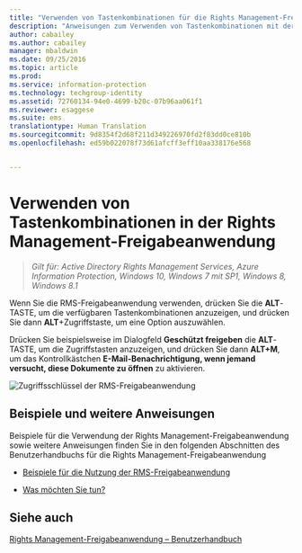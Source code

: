 ```yaml
---
title: "Verwenden von Tastenkombinationen für die Rights Management-Freigabeanwendung | Azure Information Protection"
description: "Anweisungen zum Verwenden von Tastenkombinationen mit der RMS-Freigabeanwendung für Windows."
author: cabailey
ms.author: cabailey
manager: mbaldwin
ms.date: 09/25/2016
ms.topic: article
ms.prod: 
ms.service: information-protection
ms.technology: techgroup-identity
ms.assetid: 72760134-94e0-4699-b20c-07b96aa061f1
ms.reviewer: esaggese
ms.suite: ems
translationtype: Human Translation
ms.sourcegitcommit: 9d8354f2d68f211d349226970fd2f83dd0ce810b
ms.openlocfilehash: ed59b022078f73d61afcff3eff10aa338176e568


---
```


# <a name="use-keyboard-shortcuts-in-the-rights-management-sharing-application"></a>Verwenden von Tastenkombinationen in der Rights Management-Freigabeanwendung

>*Gilt für: Active Directory Rights Management Services, Azure Information Protection, Windows 10, Windows 7 mit SP1, Windows 8, Windows 8.1*

Wenn Sie die RMS-Freigabeanwendung verwenden, drücken Sie die **ALT**-TASTE, um die verfügbaren Tastenkombinationen anzuzeigen, und drücken Sie dann **ALT**+Zugriffstaste, um eine Option auszuwählen.

Drücken Sie beispielsweise im Dialogfeld **Geschützt freigeben** die **ALT**-TASTE, um die Zugriffstasten anzuzeigen, und drücken Sie dann **ALT+M**, um das Kontrollkästchen **E-Mail-Benachrichtigung, wenn jemand versucht, diese Dokumente zu öffnen** zu aktivieren.

![Zugriffsschlüssel der RMS-Freigabeanwendung](../media/ADRMS_MSRMSApp_AccessKeys.png)

## <a name="examples-and-other-instructions"></a>Beispiele und weitere Anweisungen
Beispiele für die Verwendung der Rights Management-Freigabeanwendung sowie weitere Anweisungen finden Sie in den folgenden Abschnitten des Benutzerhandbuchs für die Rights Management-Freigabeanwendung

-   [Beispiele für die Nutzung der RMS-Freigabeanwendung](sharing-app-user-guide.md#examples-for-using-the-rms-sharing-application)

-   [Was möchten Sie tun?](sharing-app-user-guide.md#what-do-you-want-to-do)

## <a name="see-also"></a>Siehe auch
[Rights Management-Freigabeanwendung – Benutzerhandbuch](sharing-app-user-guide.md)



<!--HONumber=Nov16_HO2-->


